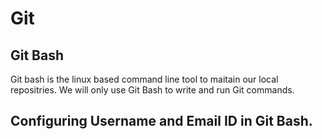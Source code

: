 # Git

## Git Bash

Git bash is the linux based command line tool to maitain our local repositries. We will only use Git Bash to write and run Git commands.

## Configuring Username and Email ID in Git Bash.
